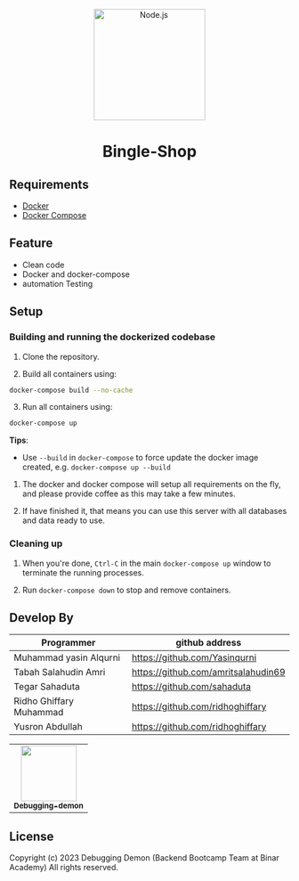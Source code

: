 <p align="center">
  <a href="https://https://github.com/Debugging-demon/Bingle-Shop" target="blank"><img src="https://res.cloudinary.com/deb05crrf/image/upload/v1683719945/express_vre91p.webp" width="200" alt="Node.js" /></a>
</p>

<h1 align="center">Bingle-Shop</h1>

## Requirements

- [Docker](https://www.docker.com/)
- [Docker Compose](https://docs.docker.com/compose/)

## Feature

- Clean code
- Docker and docker-compose
- automation Testing

## Setup

### Building and running the dockerized codebase

1. Clone the repository.

2. Build all containers using:
```bash
docker-compose build --no-cache
```

3. Run all containers using: 
```bash
docker-compose up
```

   **Tips**:

   - Use `--build` in `docker-compose` to force update the docker image created, e.g. `docker-compose up --build`

1. The docker and docker compose will setup all requirements on the fly, and please provide coffee as this may take a few minutes.

1. If have finished it, that means you can use this server with all databases and data ready to use.
### Cleaning up

1. When you're done, `Ctrl-C` in the main `docker-compose up` window to terminate the running processes.

1. Run `docker-compose down` to stop and remove containers.

## Develop By

| Programmer | github address |
| ---------- | -------------- |
| Muhammad yasin Alqurni | https://github.com/Yasinqurni |
| Tabah Salahudin Amri | https://github.com/amritsalahudin69 |
| Tegar Sahaduta | https://github.com/sahaduta |
| Ridho Ghiffary Muhammad | https://github.com/ridhoghiffary |
| Yusron Abdullah | https://github.com/ridhoghiffary |

<table>
  <tr>
    <td align="center"><a href="https://github.com/orgs/Debugging-demon/people"><img src="https://avatars.githubusercontent.com/u/125386377?s=200&v=4" width="100px;" alt=""/><br /><sub><b>Debugging-demon</b></sub></a></td>
  </tr>
</table>
<!-- markdownlint-enable -->
<!-- prettier-ignore-end -->
<!-- ALL-CONTRIBUTORS-LIST:END -->

## License

Copyright (c) 2023 Debugging Demon (Backend Bootcamp Team at Binar Academy)
All rights reserved.